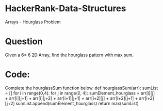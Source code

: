 # HackerRank-Data-Structures
Arrays - Hourglass Problem

# Question

Given a  6* 6 2D Array, find the hourglass pattern with max sum.

# Code:

Complete the hourglassSum function below.
def hourglassSum(arr):
    sumList = []
    for i in range(0,4):
       for j in range(0, 4):
        sumElement_hourglass = arr[i][j] + arr[i][j+1] + arr[i][j+2] + arr[i+1][j+1] + arr[i+2][j] + arr[i+2][j+1] + arr[i+2][j+2]
        sumList.append(sumElement_hourglass)
    return max(sumList)


